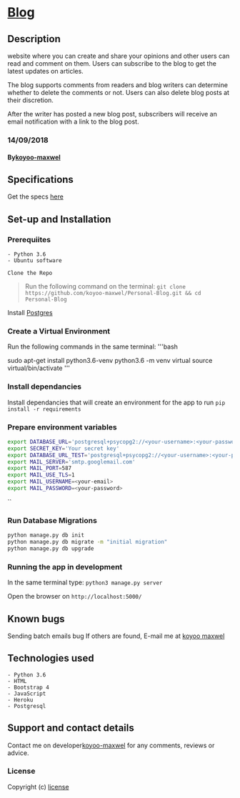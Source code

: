 # [Blog]()

## Description

website where you can create and share your opinions and other users can read and comment on them.
Users can subscribe to the blog to get the latest updates on articles.

The blog supports comments from readers and blog writers can determine whether to delete the comments or not. Users can also delete blog posts at their discretion.

After the writer has posted a new blog post, subscribers will receive an email notification with a link to the blog post.

### 14/09/2018

#### By[koyoo-maxwel](https://git.heroku.com/koyooblogit.git)

## Specifications

Get the specs [here](https://github.com/koyoo-maxwel/Personal-Blog/blob/master/SPEC.md)

## Set-up and Installation

### Prerequiites

    - Python 3.6
    - Ubuntu software

`Clone the Repo`

> Run the following command on the terminal:
`git clone https://github.com/koyoo-maxwel/Personal-Blog.git && cd Personal-Blog`

Install [Postgres](https://www.postgresql.org/download/)

### Create a Virtual Environment

Run the following commands in the same terminal:
'''bash

sudo apt-get install python3.6-venv
python3.6 -m venv virtual
source virtual/bin/activate
'''

### Install dependancies

Install dependancies that will create an environment for the app to run
`pip install -r requirements`

### Prepare environment variables

```bash
export DATABASE_URL='postgresql+psycopg2://<your-username>:<your-password>@localhost/carblog'
export SECRET_KEY='Your secret key'
export DATABASE_URL_TEST='postgresql+psycopg2://<your-username>:<your-password>@localhost/carblog_test'
export MAIL_SERVER='smtp.googlemail.com'
export MAIL_PORT=587
export MAIL_USE_TLS=1
export MAIL_USERNAME=<your-email>
export MAIL_PASSWORD=<your-password>
```

``

### Run Database Migrations

```bash
python manage.py db init
python manage.py db migrate -m "initial migration"
python manage.py db upgrade
```

### Running the app in development

In the same terminal type:
`python3 manage.py server`

Open the browser on `http://localhost:5000/`

## Known bugs

Sending batch emails bug
If others are found, E-mail me at [koyoo maxwel](koyoomaxwel@gmail.com)

## Technologies used

    - Python 3.6
    - HTML
    - Bootstrap 4
    - JavaScript
    - Heroku
    - Postgresql

## Support and contact details

Contact me on developer[koyoo-maxwel](koyoomaxwel@mail.com) for any comments, reviews or advice.

### License

Copyright (c) [license](LICENSE)
